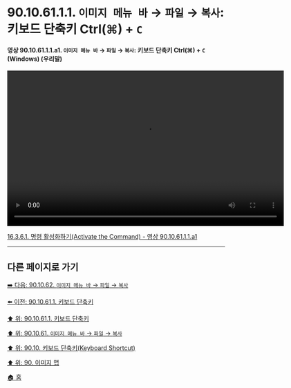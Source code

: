 # 90.10.61.1.1. `이미지 메뉴 바` → `파일` → `복사`: 키보드 단축키 Ctrl(⌘) + `C`

<a id="90-10-61-01-01-a1"></a>

#### 영상 90.10.61.1.1.a1. `이미지 메뉴 바` → `파일` → `복사`: 키보드 단축키 Ctrl(⌘) + `C` (Windows) (우리말)
<video controls="controls" width="640" height="360" src="https://github.com/user-attachments/assets/caa7bfd7-ea4d-4898-814d-56a3e9138d59"></video>

[16.3.6.1. 명령 활성화하기(Activate the Command) - 영상 90.10.61.1.1.a1](./16-03-06-01-activate_the_command.md#90-10-61-01-01-a1)

***

## 다른 페이지로 가기

[➡️ 다음: 90.10.62. `이미지 메뉴 바` → `파일` → `복사`](./90-10-62-00-menu_edit_copy_visible.md)

[⬅️ 이전: 90.10.61.1. 키보드 단축키](./90-10-61-01-00-keyboard_shortcut.md)

[⬆️ 위: 90.10.61.1. 키보드 단축키](./90-10-61-01-00-keyboard_shortcut.md)

[⬆️ 위: 90.10.61. `이미지 메뉴 바` → `파일` → `복사`](./90-10-61-00-menu_edit_copy.md)

[⬆️ 위: 90.10. 키보드 단축키(Keyboard Shortcut)](./90-10-00-keyboard_shortcut.md)

[⬆️ 위: 90. 이미지 맵](./90-00-image-map.md)

[🏠 홈](./00-home.md)